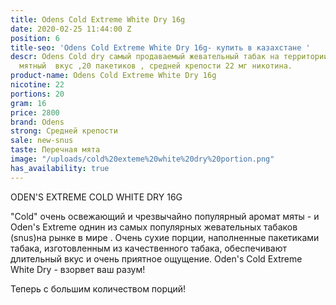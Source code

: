 ```yaml
---
title: Odens Cold Extreme White Dry 16g
date: 2020-02-25 11:44:00 Z
position: 6
title-seo: 'Odens Cold Extreme White Dry 16g- купить в казахстане '
descr: Odens Cold dry самый продаваемый жевательный табак на территории СНГ. Приятный
  мятный  вкус ,20 пакетиков , средней крепости 22 мг никотина.
product-name: Odens Cold Extreme White Dry 16g
nicotine: 22
portions: 20
gram: 16
price: 2800
brand: Odens
strong: Средней крепости
sale: new-snus
taste: Перечная мята
image: "/uploads/cold%20exteme%20white%20dry%20portion.png"
has_availability: true
---
```


ODEN'S EXTREME COLD WHITE DRY 16G

"Cold" очень освежающий и чрезвычайно популярный аромат мяты - и Oden's Extreme  однин из самых популярных жевательных табаков (snus)на рынке в мире . Очень сухие порции, наполненные  пакетиками табака, изготовленным из качественного табака, обеспечивают длительный вкус и очень приятное ощущение. Oden's Cold Extreme White Dry - взорвет ваш разум!

Теперь с большим количеством порций!